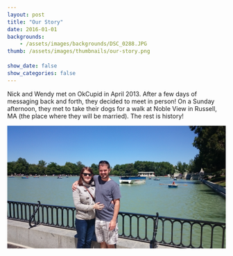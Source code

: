 ```yaml
---
layout: post
title: "Our Story"
date: 2016-01-01
backgrounds:
    - /assets/images/backgrounds/DSC_0288.JPG
thumb: /assets/images/thumbnails/our-story.png

show_date: false
show_categories: false
---
```


Nick and Wendy met on OkCupid in April 2013. After a few days of messaging back and forth, they decided to meet in person! On a Sunday afternoon, they met to take their dogs for a walk at Noble View in Russell, MA (the place where they will be married). The rest is history! 

![Wendy and Nick](/assets/images/backgrounds/DSC_0005.JPG)